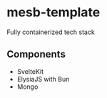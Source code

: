 # mesb-template
Fully containerized tech stack

## Components
* SvelteKit
* ElysiaJS with Bun
* Mongo
